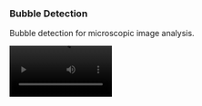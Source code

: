 ### Bubble Detection
Bubble detection for microscopic image analysis.


<video src='[your URL here](https://github.com/parlakelif/Bubble-Detection-openCV-/blob/main/assets/bubledetectionQT.mp4)' width=180/>
